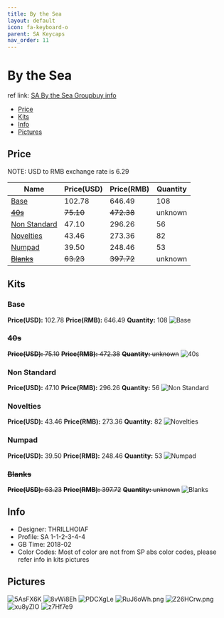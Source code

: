 ```yaml
---
title: By the Sea
layout: default
icon: fa-keyboard-o
parent: SA Keycaps
nav_order: 11
---
```


# By the Sea

ref link: [SA By the Sea Groupbuy info](https://geekhack.org/index.php?topic=94038.0)

* [Price](#price)
* [Kits](#kits)
* [Info](#info)
* [Pictures](#pictures)

## Price

NOTE: USD to RMB exchange rate is 6.29

| Name          | Price(USD)    | Price(RMB)  | Quantity |
| ------------- | ------------- | ----------- | -------- |
|[Base](#base)|102.78|646.49|108|
|~~[40s](#40s)~~|~~75.10~~|~~472.38~~|unknown|
|[Non Standard](#non-standard)|47.10|296.26|56|
|[Novelties](#novelties)|43.46|273.36|82|
|[Numpad](#numpad)|39.50|248.46|53|
|~~[Blanks](#blanks)~~|~~63.23~~|~~397.72~~|unknown|

## Kits
### Base
**Price(USD):** 102.78    **Price(RMB):** 646.49    **Quantity:** 108
<img src="{{ 'assets/images/sa-keycaps/bythesea/kits_pics/base.png' | relative_url }}" alt="Base" class="image featured">

### ~~40s~~
~~**Price(USD):** 75.10~~    ~~**Price(RMB):** 472.38~~    ~~**Quantity:** unknown~~
<img src="{{ 'assets/images/sa-keycaps/bythesea/kits_pics/40s.png' | relative_url }}" alt="40s" class="image featured">

### Non Standard
**Price(USD):** 47.10    **Price(RMB):** 296.26    **Quantity:** 56
<img src="{{ 'assets/images/sa-keycaps/bythesea/kits_pics/nonstandard.png' | relative_url }}" alt="Non Standard" class="image featured">

### Novelties
**Price(USD):** 43.46    **Price(RMB):** 273.36    **Quantity:** 82
<img src="{{ 'assets/images/sa-keycaps/bythesea/kits_pics/novelties.png' | relative_url }}" alt="Novelties" class="image featured">

### Numpad
**Price(USD):** 39.50    **Price(RMB):** 248.46    **Quantity:** 53
<img src="{{ 'assets/images/sa-keycaps/bythesea/kits_pics/numpad.png' | relative_url }}" alt="Numpad" class="image featured">

### ~~Blanks~~
~~**Price(USD):** 63.23~~    ~~**Price(RMB):** 397.72~~    ~~**Quantity:** unknown~~
<img src="{{ 'assets/images/sa-keycaps/bythesea/kits_pics/blanks.jpg' | relative_url }}" alt="Blanks" class="image featured">

## Info
* Designer: THRILLHOIAF
* Profile: SA 1-1-2-3-4-4
* GB Time: 2018-02
* Color Codes: Most of color are not from SP abs color codes, please refer info in kits pictures  

## Pictures
<img src="{{ 'assets/images/sa-keycaps/bythesea/rendering_pics/5AsFX6K.jpg' | relative_url }}" alt="5AsFX6K" class="image featured">
<img src="{{ 'assets/images/sa-keycaps/bythesea/rendering_pics/8vWi8Eh.jpg' | relative_url }}" alt="8vWi8Eh" class="image featured">
<img src="{{ 'assets/images/sa-keycaps/bythesea/rendering_pics/PDCXgLe.jpg' | relative_url }}" alt="PDCXgLe" class="image featured">
<img src="{{ 'assets/images/sa-keycaps/bythesea/rendering_pics/RuJ6oWh.png' | relative_url }}" alt="RuJ6oWh.png" class="image featured">
<img src="{{ 'assets/images/sa-keycaps/bythesea/rendering_pics/Z26HCrw.png' | relative_url }}" alt="Z26HCrw.png" class="image featured">
<img src="{{ 'assets/images/sa-keycaps/bythesea/rendering_pics/xu8yZIO.jpg' | relative_url }}" alt="xu8yZIO" class="image featured">
<img src="{{ 'assets/images/sa-keycaps/bythesea/rendering_pics/z7Hf7e9.jpg' | relative_url }}" alt="z7Hf7e9" class="image featured">
